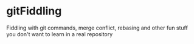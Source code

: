 # gitFiddling
Fiddling with git commands, merge conflict, rebasing and other fun stuff you don't want to learn in a real repository
